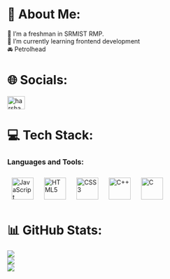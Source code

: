 # 💫 About Me:
🔭 I’m a freshman in SRMIST RMP.<br>🌱 I’m currently learning frontend development<br> 🚘 Petrolhead


# 🌐 Socials:
<a href="https://linkedin.com/in/harsha-egiteela-490458320" target="blank"><img align="center" src="https://raw.githubusercontent.com/rahuldkjain/github-profile-readme-generator/master/src/images/icons/Social/linked-in-alt.svg" alt="harsha egiteela" height="30" width="40" /></a>

</p>

# 💻 Tech Stack:
<h3 align="left">Languages and Tools:</h3>

<P>
  <a href="https://www.javascript.com/" target="_blank"><img style="margin: 10px" src="https://profilinator.rishav.dev/skills-assets/javascript-original.svg" alt="JavaScript" height="50" /></a>  
<a href="https://en.wikipedia.org/wiki/HTML5" target="_blank"><img style="margin: 10px" src="https://profilinator.rishav.dev/skills-assets/html5-original-wordmark.svg" alt="HTML5" height="50" /></a>  
<a href="https://www.w3schools.com/css/" target="_blank"><img style="margin: 10px" src="https://profilinator.rishav.dev/skills-assets/css3-original-wordmark.svg" alt="CSS3" height="50" /></a>  
<a href="https://www.cplusplus.com/" target="_blank"><img style="margin: 10px" src="https://profilinator.rishav.dev/skills-assets/cplusplus-original.svg" alt="C++" height="50" /></a>  
<a href="https://www.cprogramming.com/" target="_blank"><img style="margin: 10px" src="https://profilinator.rishav.dev/skills-assets/c-original.svg" alt="C" height="50" /></a>  
</P>




# 📊 GitHub Stats:
![](https://github-readme-stats.vercel.app/api?username=harshaegiteela&theme=dark&hide_border=false&include_all_commits=false&count_private=false)<br/>
![](https://github-readme-streak-stats.herokuapp.com/?user=harshaegiteela&theme=dark&hide_border=false)<br/>
![](https://github-readme-stats.vercel.app/api/top-langs/?username=harshaegiteela&theme=dark&hide_border=false&include_all_commits=false&count_private=false&layout=compact)
